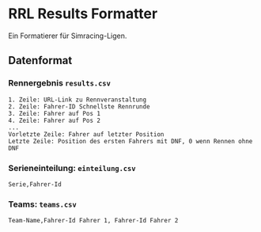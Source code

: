 # RRL Results Formatter

Ein Formatierer für Simracing-Ligen.

## Datenformat

### Rennergebnis `results.csv`

```csv
1. Zeile: URL-Link zu Rennveranstaltung
2. Zeile: Fahrer-ID Schnellste Rennrunde
3. Zeile: Fahrer auf Pos 1
4. Zeile: Fahrer auf Pos 2
...
Vorletzte Zeile: Fahrer auf letzter Position
Letzte Zeile: Position des ersten Fahrers mit DNF, 0 wenn Rennen ohne DNF
```
### Serieneinteilung: `einteilung.csv`

```csv
Serie,Fahrer-Id
```

### Teams: `teams.csv`

```csv
Team-Name,Fahrer-Id Fahrer 1, Fahrer-Id Fahrer 2
```
